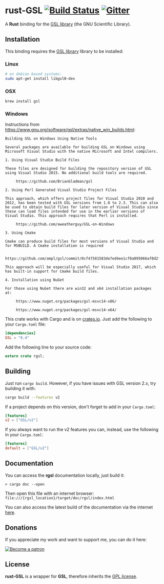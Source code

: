 rust-GSL [![Build Status](https://api.travis-ci.org/GuillaumeGomez/rust-GSL.png?branch=master)](https://travis-ci.org/GuillaumeGomez/rust-GSL) [![Gitter](https://badges.gitter.im/JoinChat.svg)](https://gitter.im/GuillaumeGomez/rust-GSL?utm_source=badge&utm_medium=badge&utm_campaign=pr-badge)
========

A __Rust__ binding for the [GSL library] (the GNU Scientific Library).

## Installation

This binding requires the [GSL library] library to be installed:

### Linux

```bash
# on debian based systems:
sudo apt-get install libgsl0-dev
```

### OSX

```bash
brew install gsl
```

### Windows

Instructions from https://www.gnu.org/software/gsl/extras/native_win_builds.html:

```
Building GSL on Windows Using Native Tools

Several packages are available for building GSL on Windows using Microsoft Visual Studio with the native Microsoft and Intel compilers.

1. Using Visual Studio Build Files

These files are designed for building the repository version of GSL using Visual Studio 2015. No additional build tools are required.

     https://github.com/BrianGladman/gsl

2. Using Perl Generated Visual Studio Project Files

This approach, which offers project files for Visual Studio 2010 and 2012, has been tested with GSL versions from 1.8 to 2.3. This can also be used to obtain build files for later version of Visual Studio since these can load files intended for use in the earlier versions of Visual Studio. This approach requires that Perl is installed.

     https://github.com/aweatherguy/GSL-on-Windows

3. Using Cmake

Cmake can produce build files for most versions of Visual Studio and for MSBUILD. A Cmake installation is required

     https://github.com/ampl/gsl/commit/0cf47581583de7ed4ee1cf0a095066af0d2f97d1

This approach will be especially useful for Visual Studio 2017, which has built-in support for Cmake build files.

4. Installation using NuGet

For those using NuGet there are win32 and x64 installation packages at:

     https://www.nuget.org/packages/gsl-msvc14-x86/

     https://www.nuget.org/packages/gsl-msvc14-x64/
```

This crate works with Cargo and is on [crates.io]. Just add the
following to your `Cargo.toml` file:

```toml
[dependencies]
GSL = "0.4"
```

Add the following line to your source code:

```rust
extern crate rgsl;
```

## Building

Just run `cargo build`. However, if you have issues with GSL version 2.x, try building it with:

```bash
cargo build --features v2
```

If a project depends on this version, don't forget to add in your `Cargo.toml`:

```toml
[features]
v2 = ["GSL/v2"]
```

If you always want to run the v2 features you can, instead, use the following in your `Cargo.toml`: 
```toml
[features]
default = ["GSL/v2"]
```

## Documentation

You can access the __rgsl__ documentation locally, just build it:

```Shell
> cargo doc --open
```

Then open this file with an internet browser: `file:///{rgsl_location}/target/doc/rgsl/index.html`

You can also access the latest build of the documentation via the internet [here](https://docs.rs/crate/GSL/).

## Donations

If you appreciate my work and want to support me, you can do it here:

[![Become a patron](https://c5.patreon.com/external/logo/become_a_patron_button.png)](https://www.patreon.com/GuillaumeGomez)

## License
__rust-GSL__ is a wrapper for __GSL__, therefore inherits the [GPL license](http://www.gnu.org/copyleft/gpl.html).

[crates.io]: https://crates.io/crates/GSL
[GSL library]: http://www.gnu.org/software/gsl/
